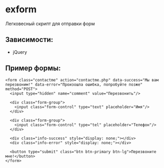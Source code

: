 # exform
Легковесный скрипт для отправки форм

## Зависимости:
  * jQuery

## Пример формы:

    <form class="contactme" action="contactme.php" data-success="Мы вам перезвоним!" data-error="Произошла ошибка, попробуйте позже" method="POST">
      <input type="hidden" name="comment" value="Перезвонить"/>

      <div class="form-group">
        <input class="form-control" type="text" placeholder="Имя"/>
      </div>
      
      <div class="form-group">
        <input class="form-control" type="tel" placeholder="Телефон"/>
      </div>
      
      <div class="info-success" style="display: none;"></div>
      <div class="info-error" style="display: none;"></div>
      
      <button type="submit" class="btn btn-primary btn-lg">Перезвоните мне!</button>
    </form>
